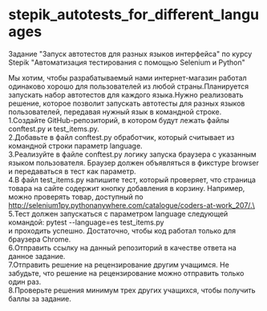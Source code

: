 # stepik_autotests_for_different_languages
Задание "Запуск автотестов для разных языков интерфейса" по курсу Stepik "Автоматизация тестирования с помощью Selenium и Python"

Мы хотим, чтобы разрабатываемый нами интернет-магазин работал одинаково хорошо для пользователей из любой страны.Планируется запускать набор автотестов для каждого языка.Нужно реализовать решение, которое позволит запускать автотесты для разных языков пользователей, передавая нужный язык в командной строке.\
1.Создайте GitHub-репозиторий, в котором будут лежать файлы conftest.py и test_items.py.\
2.Добавьте в файл conftest.py обработчик, который считывает из командной строки параметр language.\
3.Реализуйте в файле conftest.py логику запуска браузера с указанным языком пользователя. Браузер должен объявляться в фикстуре browser и передаваться в тест как параметр.\
4.В файл test_items.py напишите тест, который проверяет, что страница товара на сайте содержит кнопку добавления в корзину. Например, можно проверять товар, доступный по http://selenium1py.pythonanywhere.com/catalogue/coders-at-work_207/.\
5.Тест должен запускаться с параметром language следующей командой:  pytest --language=es test_items.py \
и проходить успешно. Достаточно, чтобы код работал только для браузера Сhrome.\
6.Отправить ссылку на данный репозиторий в качестве ответа на данное задание.\
7.Отправить решение на рецензирование другим учащимся. Не забудьте, что решение на рецензирование можно отправить только один раз.\
8.Проверьте решения минимум трех других учащихся, чтобы получить баллы за задание.